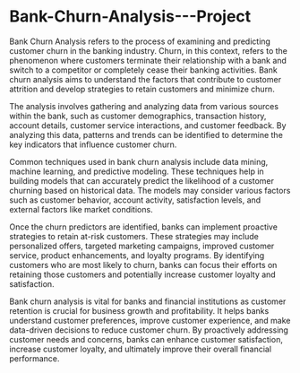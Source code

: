 # Bank-Churn-Analysis---Project

Bank Churn Analysis refers to the process of examining and predicting customer churn in the banking industry. Churn, in this context, refers to the phenomenon where customers terminate their relationship with a bank and switch to a competitor or completely cease their banking activities. Bank churn analysis aims to understand the factors that contribute to customer attrition and develop strategies to retain customers and minimize churn.

The analysis involves gathering and analyzing data from various sources within the bank, such as customer demographics, transaction history, account details, customer service interactions, and customer feedback. By analyzing this data, patterns and trends can be identified to determine the key indicators that influence customer churn.

Common techniques used in bank churn analysis include data mining, machine learning, and predictive modeling. These techniques help in building models that can accurately predict the likelihood of a customer churning based on historical data. The models may consider various factors such as customer behavior, account activity, satisfaction levels, and external factors like market conditions.

Once the churn predictors are identified, banks can implement proactive strategies to retain at-risk customers. These strategies may include personalized offers, targeted marketing campaigns, improved customer service, product enhancements, and loyalty programs. By identifying customers who are most likely to churn, banks can focus their efforts on retaining those customers and potentially increase customer loyalty and satisfaction.

Bank churn analysis is vital for banks and financial institutions as customer retention is crucial for business growth and profitability. It helps banks understand customer preferences, improve customer experience, and make data-driven decisions to reduce customer churn. By proactively addressing customer needs and concerns, banks can enhance customer satisfaction, increase customer loyalty, and ultimately improve their overall financial performance.
